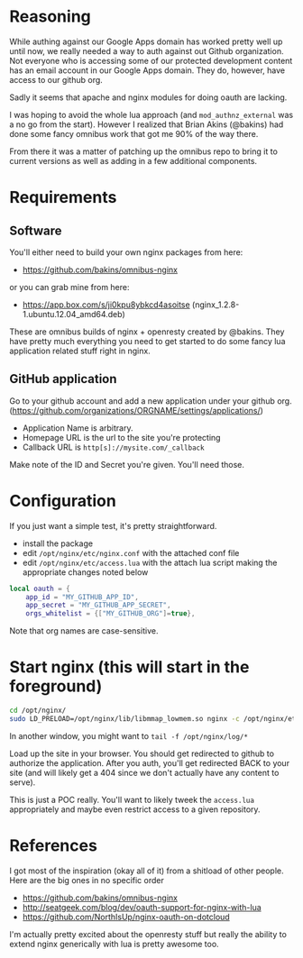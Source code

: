 # Reasoning
While authing against our Google Apps domain has worked pretty well up until now, we really needed a way to auth against out Github organization. Not everyone who is accessing some of our protected development content has an email account in our Google Apps domain. They do, however, have access to our github org.

Sadly it seems that apache and nginx modules for doing oauth are lacking.

I was hoping to avoid the whole lua approach (and `mod_authnz_external` was a no go from the start). However I realized that Brian Akins (@bakins) had done some fancy omnibus work that got me 90% of the way there.

From there it was a matter of patching up the omnibus repo to bring it to current versions as well as adding in a few additional components.


# Requirements
## Software
You'll either need to build your own nginx packages from here:
- https://github.com/bakins/omnibus-nginx

or you can grab mine from here:
- https://app.box.com/s/ji0kpu8ybkcd4asoitse (nginx_1.2.8-1.ubuntu.12.04_amd64.deb)

These are omnibus builds of nginx + openresty created by @bakins. They have pretty much everything you need to get started to do some fancy lua application related stuff right in nginx.

## GitHub application
Go to your github account and add a new application under your github org. (https://github.com/organizations/ORGNAME/settings/applications/)

- Application Name is arbitrary.
- Homepage URL is the url to the site you're protecting
- Callback URL is `http[s]://mysite.com/_callback`

Make note of the ID and Secret you're given. You'll need those.

# Configuration
If you just want a simple test, it's pretty straightforward.

- install the package
- edit `/opt/nginx/etc/nginx.conf` with the attached conf file
- edit `/opt/nginx/etc/access.lua` with the attach lua script making the appropriate changes noted below

```lua
local oauth = {
    app_id = "MY_GITHUB_APP_ID",
    app_secret = "MY_GITHUB_APP_SECRET",
    orgs_whitelist = {["MY_GITHUB_ORG"]=true},
```

Note that org names are case-sensitive.

# Start nginx (this will start in the foreground)
```bash
cd /opt/nginx/
sudo LD_PRELOAD=/opt/nginx/lib/libmmap_lowmem.so nginx -c /opt/nginx/etc/nginx.conf -p /opt/nginx/etc/
```

In another window, you might want to `tail -f /opt/nginx/log/*`

Load up the site in your browser. You should get redirected to github to authorize the application. After you auth, you'll get redirected BACK to your site (and will likely get a 404 since we don't actually have any content to serve).

This is just a POC really. You'll want to likely tweek the `access.lua` appropriately and maybe even restrict access to a given repository.

# References
I got most of the inspiration (okay all of it) from a shitload of other people. Here are the big ones in no specific order

- https://github.com/bakins/omnibus-nginx
- http://seatgeek.com/blog/dev/oauth-support-for-nginx-with-lua
- https://github.com/NorthIsUp/nginx-oauth-on-dotcloud

I'm actually pretty excited about the openresty stuff but really the ability to extend nginx generically with lua is pretty awesome too.